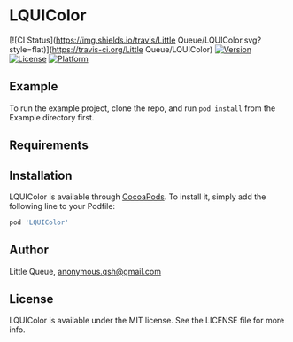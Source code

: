 # LQUIColor

[![CI Status](https://img.shields.io/travis/Little Queue/LQUIColor.svg?style=flat)](https://travis-ci.org/Little Queue/LQUIColor)
[![Version](https://img.shields.io/cocoapods/v/LQUIColor.svg?style=flat)](https://cocoapods.org/pods/LQUIColor)
[![License](https://img.shields.io/cocoapods/l/LQUIColor.svg?style=flat)](https://cocoapods.org/pods/LQUIColor)
[![Platform](https://img.shields.io/cocoapods/p/LQUIColor.svg?style=flat)](https://cocoapods.org/pods/LQUIColor)

## Example

To run the example project, clone the repo, and run `pod install` from the Example directory first.

## Requirements

## Installation

LQUIColor is available through [CocoaPods](https://cocoapods.org). To install
it, simply add the following line to your Podfile:

```ruby
pod 'LQUIColor'
```

## Author

Little Queue, anonymous.qsh@gmail.com

## License

LQUIColor is available under the MIT license. See the LICENSE file for more info.
